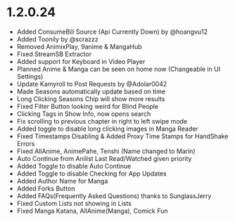 # 1.2.0.24

- Added ConsumeBili Source (Api Currently Down) by @hoangvu12
- Added Toonily by @scrazzz
- Removed AnimixPlay, 9anime & MangaHub
- Fixed StreamSB Extractor
- Added support for Keyboard in Video Player
- Planned Anime & Manga can be seen on home now (Changeable in UI Settings)
- Update Kamyroll to Post Requests by @Adolar0042
- Made Seasons automatically update based on time
- Long Clicking Seasons Chip will show more results
- Fixed Filter Button looking weird for Blind People
- Clicking Tags in Show Info, now opens search
- Fix scrolling to previous chapter in right to left swipe mode
- Added toggle to disable long clicking images in Manga Reader
- Fixed Timestamps Disabling & Added Proxy Time Stamps for HandShake Errors
- Fixed AllAnime, AnimePahe, Tenshi (Name changed to Marin)
- Auto Continue from Anilist Last Read/Watched given priority
- Added Toggle to disable Auto Continue
- Added Toggle to disable Checking for App Updates
- Added Author Name for Manga
- Added Forks Button
- Added FAQs(Frequently Asked Questions) thanks to SunglassJerry
- Fixed Custom Lists not showing in Lists
- Fixed Manga Katana, AllAnime(Manga), Comick Fun